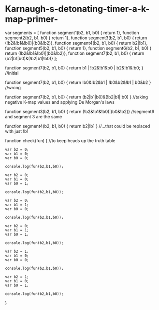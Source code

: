# Karnaugh-s-detonating-timer-a-k-map-primer-
var segments = [
  function segment1(b2, b1, b0) { return 1},
  function segment2(b2, b1, b0) { return 1},
  function segment3(b2, b1, b0) { return (!b2&!b1&!b0)|(b0&!b2)},
  function segment4(b2, b1, b0) { return b2|!b1},
  function segment5(b2, b1, b0) { return 1},
  function segment6(b2, b1, b0) { return (!b2&!b1&!b0)|(b0&!b2)},
  function segment7(b2, b1, b0) { return  (b2|b1|b0)&(!b2|b1|!b0)}
  ];

function segment7(b2, b1, b0) { return  b1 | !b2&!b1&b0 | b2&!b1&!b0; }  	//initial

function segment7(b2, b1, b0) { return  !b0&!b2&b1 | !b0&b2&!b1 | b0&b2 } 	//wrong

function segment7(b2, b1, b0) { return  (b2|b1|b0)&(!b2|b1|!b0) }		//taking negative K-map values and applying De Morgan's laws

function segment3(b2, b1, b0) { return (!b2&!b1&!b0)|(b0&!b2)} 			//segment6 and segment 3 are the same

function segment4(b2, b1, b0) { return b2|!b1 }  				//...that could be replaced with just !b1

function check(fun) {								//to keep heads up the truth table
	
	var b2 = 0;
	var b1 = 0;
	var b0 = 0;
	
	console.log(fun(b2,b1,b0));

	var b2 = 0;
	var b1 = 0;
	var b0 = 1;
	
	console.log(fun(b2,b1,b0));
	
	var b2 = 0;
	var b1 = 1;
	var b0 = 0;
	
	console.log(fun(b2,b1,b0));

	var b2 = 0;
	var b1 = 1;
	var b0 = 1;
	
	console.log(fun(b2,b1,b0));

	var b2 = 1;
	var b1 = 0;
	var b0 = 0;
	
	console.log(fun(b2,b1,b0));

	var b2 = 1;
	var b1 = 0;
	var b0 = 1;
	
	console.log(fun(b2,b1,b0));

}

